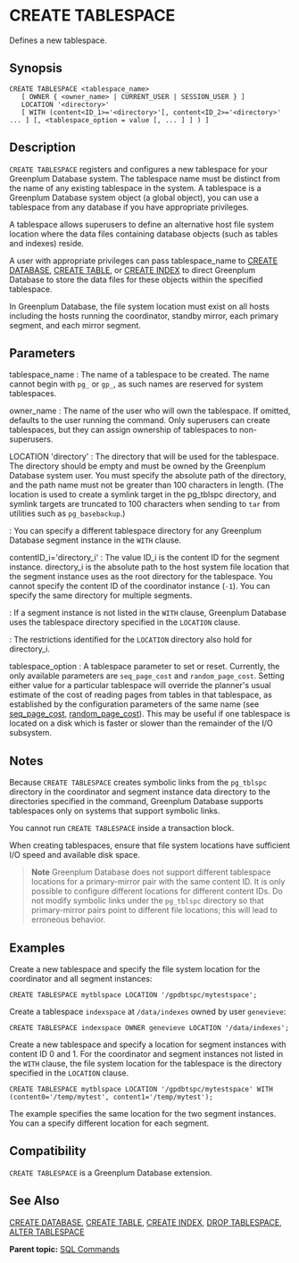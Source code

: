 # CREATE TABLESPACE

Defines a new tablespace.

## Synopsis

``` {#sql_command_synopsis}
CREATE TABLESPACE <tablespace_name>
   [ OWNER { <owner_name> | CURRENT_USER | SESSION_USER } ]
   LOCATION '<directory>' 
   [ WITH (content<ID_1>='<directory>'[, content<ID_2>='<directory>' ... ] [, <tablespace_option = value [, ... ] ] ) ]
```

## Description

`CREATE TABLESPACE` registers and configures a new tablespace for your Greenplum Database system. The tablespace name must be distinct from the name of any existing tablespace in the system. A tablespace is a Greenplum Database system object (a global object), you can use a tablespace from any database if you have appropriate privileges.

A tablespace allows superusers to define an alternative host file system location where the data files containing database objects (such as tables and indexes) reside.

A user with appropriate privileges can pass tablespace_name to [CREATE DATABASE](CREATE_DATABASE.html), [CREATE TABLE](CREATE_TABLE.html), or [CREATE INDEX](CREATE_INDEX.html) to direct Greenplum Database to store the data files for these objects within the specified tablespace.

In Greenplum Database, the file system location must exist on all hosts including the hosts running the coordinator, standby mirror, each primary segment, and each mirror segment.

## Parameters

tablespace_name
:   The name of a tablespace to be created. The name cannot begin with `pg_` or `gp_`, as such names are reserved for system tablespaces.

owner_name
:   The name of the user who will own the tablespace. If omitted, defaults to the user running the command. Only superusers can create tablespaces, but they can assign ownership of tablespaces to non-superusers.

LOCATION 'directory'
:   The directory that will be used for the tablespace. The directory should be empty and must be owned by the Greenplum Database system user. You must specify the absolute path of the directory, and the path name must not be greater than 100 characters in length. (The location is used to create a symlink target in the pg_tblspc directory, and symlink targets are truncated to 100 characters when sending to `tar` from utilities such as `pg_basebackup`.)

:   You can specify a different tablespace directory for any Greenplum Database segment instance in the `WITH` clause.

contentID_i='directory_i'
:   The value ID_i is the content ID for the segment instance. directory_i is the absolute path to the host system file location that the segment instance uses as the root directory for the tablespace. You cannot specify the content ID of the coordinator instance (`-1`). You can specify the same directory for multiple segments.

:   If a segment instance is not listed in the `WITH` clause, Greenplum Database uses the tablespace directory specified in the `LOCATION` clause.

:   The restrictions identified for the `LOCATION` directory also hold for directory_i.

tablespace_option
:   A tablespace parameter to set or reset. Currently, the only available parameters are `seq_page_cost` and `random_page_cost`. Setting either value for a particular tablespace will override the planner's usual estimate of the cost of reading pages from tables in that tablespace, as established by the configuration parameters of the same name (see [seq_page_cost](../config_params/guc-list.html#seq_page_cost), [random_page_cost](../config_params/guc-list.html#random_page_cost)). This may be useful if one tablespace is located on a disk which is faster or slower than the remainder of the I/O subsystem.

## Notes

Because `CREATE TABLESPACE` creates symbolic links from the `pg_tblspc` directory in the coordinator and segment instance data directory to the directories specified in the command, Greenplum Database supports tablespaces only on systems that support symbolic links.

You cannot run `CREATE TABLESPACE` inside a transaction block.

When creating tablespaces, ensure that file system locations have sufficient I/O speed and available disk space.

> **Note** Greenplum Database does not support different tablespace locations for a primary-mirror pair with the same content ID. It is only possible to configure different locations for different content IDs. Do not modify symbolic links under the `pg_tblspc` directory so that primary-mirror pairs point to different file locations; this will lead to erroneous behavior.

## Examples

Create a new tablespace and specify the file system location for the coordinator and all segment instances:

```
CREATE TABLESPACE mytblspace LOCATION '/gpdbtspc/mytestspace';
```

Create a tablespace `indexspace` at `/data/indexes` owned by user `genevieve`:

```
CREATE TABLESPACE indexspace OWNER genevieve LOCATION '/data/indexes';
```

Create a new tablespace and specify a location for segment instances with content ID 0 and 1. For the coordinator and segment instances not listed in the `WITH` clause, the file system location for the tablespace is the directory specified in the `LOCATION` clause.

```
CREATE TABLESPACE mytblspace LOCATION '/gpdbtspc/mytestspace' WITH (content0='/temp/mytest', content1='/temp/mytest');
```

The example specifies the same location for the two segment instances. You can a specify different location for each segment.

## Compatibility

`CREATE TABLESPACE` is a Greenplum Database extension.

## See Also

[CREATE DATABASE](CREATE_DATABASE.html), [CREATE TABLE](CREATE_TABLE.html), [CREATE INDEX](CREATE_INDEX.html), [DROP TABLESPACE](DROP_TABLESPACE.html), [ALTER TABLESPACE](ALTER_TABLESPACE.html)

**Parent topic:** [SQL Commands](../sql_commands/sql_ref.html)

